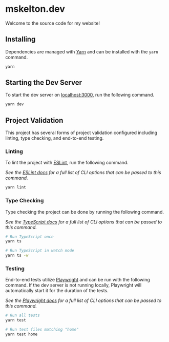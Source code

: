 # mskelton.dev

Welcome to the source code for my website!

## Installing

Dependencies are managed with [Yarn](https://yarnpkg.com) and can be installed
with the `yarn` command.

```sh
yarn
```

## Starting the Dev Server

To start the dev server on [localhost:3000](http://localhost:3000), run the
following command.

```sh
yarn dev
```

## Project Validation

This project has several forms of project validation configured including
linting, type checking, and end-to-end testing.

### Linting

To lint the project with [ESLint](), run the following command.

_See the
[ESLint docs](https://eslint.org/docs/user-guide/command-line-interface) for a
full list of CLI options that can be passed to this command._

```sh
yarn lint
```

### Type Checking

Type checking the project can be done by running the following command.

_See the
[TypeScript docs](https://www.typescriptlang.org/docs/handbook/compiler-options.html)
for a full list of CLI options that can be passed to this command._

```sh
# Run TypeScript once
yarn ts

# Run TypeScript in watch mode
yarn ts -w
```

### Testing

End-to-end tests utilize [Playwright](https://playwright.dev) and can be run
with the following command. If the dev server is not running locally, Playwright
will automatically start it for the duration of the tests.

_See the [Playwright docs](https://playwright.dev/docs/test-cli) for a full list
of CLI options that can be passed to this command._

```sh
# Run all tests
yarn test

# Run test files matching "home"
yarn test home
```
